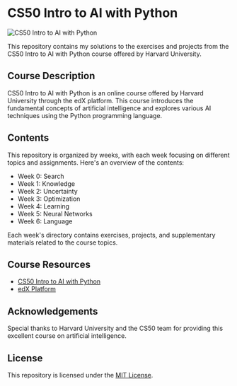 
# CS50 Intro to AI with Python

![CS50 Intro to AI with Python](cs50_intro_to_ai.png)

This repository contains my solutions to the exercises and projects from the CS50 Intro to AI with Python course offered by Harvard University.

## Course Description

CS50 Intro to AI with Python is an online course offered by Harvard University through the edX platform. This course introduces the fundamental concepts of artificial intelligence and explores various AI techniques using the Python programming language.

## Contents

This repository is organized by weeks, with each week focusing on different topics and assignments. Here's an overview of the contents:

- Week 0: Search
- Week 1: Knowledge
- Week 2: Uncertainty
- Week 3: Optimization
- Week 4: Learning
- Week 5: Neural Networks
- Week 6: Language

Each week's directory contains exercises, projects, and supplementary materials related to the course topics.

## Course Resources

- [CS50 Intro to AI with Python](https://cs50.harvard.edu/ai/)
- [edX Platform](https://www.edx.org/course/cs50s-introduction-to-artificial-intelligence-with-python)

## Acknowledgements

Special thanks to Harvard University and the CS50 team for providing this excellent course on artificial intelligence.

## License

This repository is licensed under the [MIT License](LICENSE).

